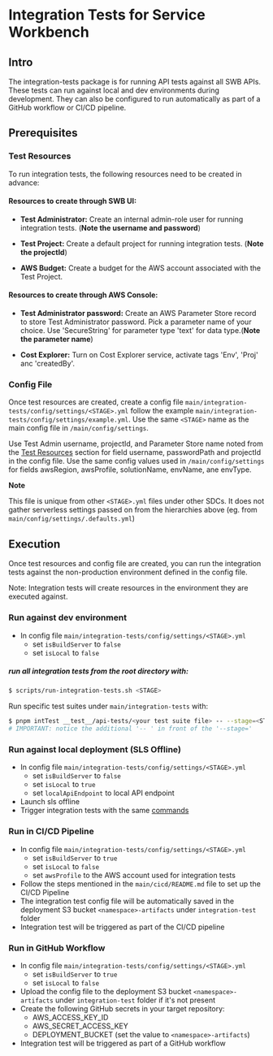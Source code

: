 # Integration Tests for Service Workbench

## Intro

The integration-tests package is for running API tests against all SWB APIs. 
These tests can run against local and dev environments during development. 
They can also be configured to run automatically as part of a GitHub workflow or CI/CD pipeline.

## Prerequisites

### Test Resources

To run integration tests, the following resources need to be created in advance:

#### Resources to create through SWB UI:

* **Test Administrator:** Create an internal admin-role user for running integration tests. (**Note the username and password**)

* **Test Project:** Create a default project for running integration tests. (**Note the projectId**)

* **AWS Budget:** Create a budget for the AWS account associated with the Test Project.

#### Resources to create through AWS Console:

* **Test Administrator password:** Create an AWS Parameter Store record to store Test Administrator password. Pick a parameter name of your choice. Use 'SecureString' for parameter type 'text' for data type.(**Note the parameter name**)

* **Cost Explorer:** Turn on Cost Explorer service, activate tags 'Env', 'Proj' anc 'createdBy'.

### Config File

Once test resources are created, create a config file `main/integration-tests/config/settings/<STAGE>.yml` follow the example `main/integration-tests/config/settings/example.yml`.
Use the same `<STAGE>` name as the main config file in `/main/config/settings`.

Use Test Admin username, projectId, and Parameter Store name noted from the [Test Resources](#test-resources) section for field username, passwordPath and projectId in the config file.
Use the same config values used in `/main/config/settings` for fields awsRegion, awsProfile, solutionName, envName, ane envType. 

**Note**

This file is unique from other `<STAGE>.yml` files under other SDCs. It does not gather serverless settings passed on from the hierarchies above (eg. from `main/config/settings/.defaults.yml`)

## Execution

Once test resources and config file are created, you can run the integration tests against the non-production environment defined in the config file.

Note: Integration tests will create resources in the environment they are executed against.

### Run against dev environment
- In config file `main/integration-tests/config/settings/<STAGE>.yml`
  - set `isBuildServer` to `false`
  - set `isLocal` to `false`
 
##### run all integration tests from the root directory with: 
```bash
$ scripts/run-integration-tests.sh <STAGE>
```

Run specific test suites under `main/integration-tests` with: 
```bash
$ pnpm intTest __test__/api-tests/<your test suite file> -- --stage=<STAGE>
# IMPORTANT: notice the additional '-- ' in front of the '--stage='
```

### Run against local deployment (SLS Offline)
- In config file `main/integration-tests/config/settings/<STAGE>.yml`
  - set `isBuildServer` to `false`
  - set `isLocal` to `true`
  - set `localApiEndpoint` to local API endpoint
- Launch sls offline
- Trigger integration tests with the same [commands](#run-all-integration-tests-from-the-root-directory-with)

### Run in CI/CD Pipeline
- In config file `main/integration-tests/config/settings/<STAGE>.yml`
  - set `isBuildServer` to `true`
  - set `isLocal` to `false`
  - set `awsProfile` to the AWS account used for integration tests
- Follow the steps mentioned in the `main/cicd/README.md` file to set up the CI/CD Pipeline
- The integration test config file will be automatically saved in the deployment S3 bucket `<namespace>-artifacts` under `integration-test` folder
- Integration test will be triggered as part of the CI/CD pipeline

### Run in GitHub Workflow
- In config file `main/integration-tests/config/settings/<STAGE>.yml`
  - set `isBuildServer` to `true`
  - set `isLocal` to `false`
- Upload the config file to the deployment S3 bucket `<namespace>-artifacts` under `integration-test` folder if it's not present
- Create the following GitHub secrets in your target repository: 
  - AWS_ACCESS_KEY_ID
  - AWS_SECRET_ACCESS_KEY
  - DEPLOYMENT_BUCKET (set the value to `<namespace>-artifacts`)
- Integration test will be triggered as part of a GitHub workflow
